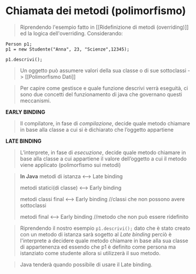 # Chiamata dei metodi (polimorfismo)
>Riprendendo l'esempio fatto in [[Ridefinizione di metodi (overriding)]] ed la logica dell'overriding. Considerando:

	Person p1;
	p1 = new Studente("Anna", 23, "Scienze",12345);

	p1.descrivi();

>Un oggetto può assumere valori della sua classe o di sue sottoclassi -> [[Polimorfismo Dati]] 

>Per capire come gestisce e quale funzione descrivi verrà eseguità, ci sono due concetti del funzionamento di java che governano questi meccanismi.

**EARLY BINDING**
>Il compilatore, in fase di *compilazione*, decide quale metodo chiamare in base alla classe a cui si è dichiarato che l’oggetto appartiene

**LATE BINDING**
>L’interprete, in fase di *esecuzione*, decide quale metodo chiamare in base alla classe a cui appartiene il valore dell’oggetto a cui il metodo viene applicato (polimorfismo sui metodi)

>**In Java**
>metodi di istanza <--> Late binding
>
>metodi statici(di classe) <--> Early binding
>
>metodi classi final <--> Early binding //classi che non possono avere sottoclassi
>
>metodi final <--> Early binding //metodo che non può essere ridefinito

>Riprendendo il nostro esempio `p1.descrivi();` dato che è stato creato con un metodo di istanza sarà sogetto al *Late binding* perciò è l'interprete a decidere quale metodo chiamare in base alla sua classe di appartenenza ed essendo che p1 è definito come persona ma istanziato come studente allora si utilizzerà il suo metodo.

>Java tenderà quando possibile di usare il Late binding.